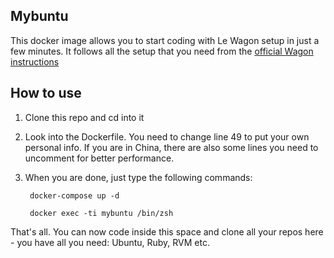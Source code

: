 ## Mybuntu

This docker image allows you to start coding with Le Wagon setup in just a few minutes.
It follows all the setup that you need from the [official Wagon instructions](https://github.com/lewagon/setup)

## How to use

1. Clone this repo and cd into it 

2. Look into the Dockerfile. You need to change line 49 to put your own personal info. If you are in China, there are also some lines you need to uncomment for better performance. 

3. When you are done, just type the following commands:


        docker-compose up -d

        docker exec -ti mybuntu /bin/zsh 

That's all. You can now code inside this space and clone all your repos here - you have all you need: Ubuntu, Ruby, RVM etc.